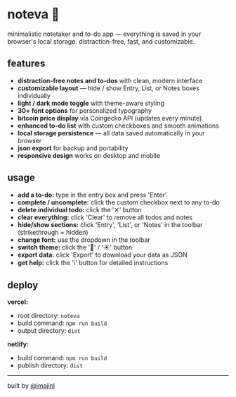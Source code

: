 # noteva 🦋

minimalistic notetaker and to-do app — everything is saved in your browser's local storage. distraction-free, fast, and customizable.

## features
- **distraction-free notes and to-dos** with clean, modern interface
- **customizable layout** — hide / show Entry, List, or Notes boxes individually
- **light / dark mode toggle** with theme-aware styling
- **30+ font options** for personalized typography
- **bitcoin price display** via Coingecko API (updates every minute)
- **enhanced to-do list** with custom checkboxes and smooth animations
- **local storage persistence** — all data saved automatically in your browser
- **json export** for backup and portability
- **responsive design** works on desktop and mobile

## usage
- **add a to-do:** type in the entry box and press 'Enter'
- **complete / uncomplete:** click the custom checkbox next to any to-do
- **delete individual todo:** click the '✕' button
- **clear everything:** click 'Clear' to remove all todos and notes
- **hide/show sections:** click 'Entry', 'List', or 'Notes' in the toolbar (strikethrough = hidden)
- **change font:** use the dropdown in the toolbar
- **switch theme:** click the '🌙' / '☀️' button
- **export data:** click 'Export' to download your data as JSON
- **get help:** click the 'ℹ️' button for detailed instructions

## deploy
**vercel:**
- root directory: `noteva`
- build command: `npm run build`
- output directory: `dist`

**netlify:**
- build command: `npm run build`
- publish directory: `dist`

---

built by [@imajinl](https://t.me/imajinl) 
